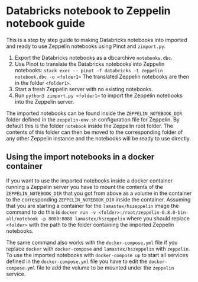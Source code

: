 # Databricks notebook to Zeppelin notebook guide

This is a step by step guide to making Databricks notebooks into imported and
ready to use Zeppelin notebooks using Pinot and `zimport.py`.

1. Export the Databricks notebooks as a dbcarchive `notebooks.dbc`.
2. Use Pinot to translate the Databricks notebooks into Zeppelin notebooks:
   `stack exec -- pinot -f databricks -t zeppelin notebook.dbc -o <folder1>`
   The translated Zeppelin notebooks are then in the folder `<folder1>`.
3. Start a fresh Zeppelin server with no existing notebooks.
4. Run `python3 zimport.py <folder1>` to import the Zeppelin notebooks into the
   Zeppelin server.

The imported notebooks can be found inside the `ZEPPELIN_NOTEBOOK_DIR` folder
defined in the `zeppelin-env.sh` configuration file for Zeppelin. By default
this is the folder `notebook` inside the Zeppelin root folder. The contents of
this folder can then be moved to the corresponding folder of any other Zeppelin
instance and the notebooks will be ready to use directly.

## Using the import notebooks in a docker container

If you want to use the imported notebooks inside a docker container running a
Zeppelin server you have to mount the contents of the `ZEPPELIN_NOTEBOOK_DIR`
that you got from above as a volume in the container to the corresponding
`ZEPPELIN_NOTEBOOK_DIR` inside the container. Assuming that you are starting a
container for the `lamastex/hszeppelin` image the command to do this is 
`docker run -v <folder>:/root/zeppelin-0.8.0-bin-all/notebook -p 8080:8080 lamastex/hszeppelin` 
where you should replace `<folder>` with the path to the folder containing the 
imported Zeppelin notebooks.

The same command also works with the `docker-compose.yml` file if you replace
`docker` with `docker-compose` and `lamastex/hszeppelin` with `zeppelin`. To use
the imported notebooks with `docker-compose up` to start all services defined in
the `docker-compose.yml` file you have to edit the `docker-compose.yml` file to
add the volume to be mounted under the `zeppelin` service.
